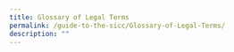 ```yaml
---
title: Glossary of Legal Terms
permalink: /guide-to-the-sicc/Glossary-of-Legal-Terms/
description: ""
---
```

